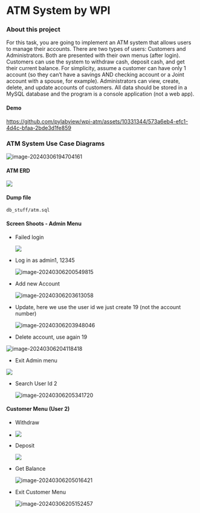 # ATM System by WPI



### About this project

For this task, you are going to implement an ATM system that allows users to manage
their accounts. There are two types of users: Customers and Administrators. Both are
presented with their own menus (after login). Customers can use the system to
withdraw cash, deposit cash, and get their current balance. For simplicity, assume a
customer can have only 1 account (so they can’t have a savings AND checking account
or a Joint account with a spouse, for example). Administrators can view, create,
delete, and update accounts of customers. All data should be stored in a MySQL
database and the program is a console application (not a web app).

#### Demo



https://github.com/pylabview/wpi-atm/assets/10331344/573a6eb4-efc1-4d4c-bfaa-2bde3d1fe859





### ATM System Use Case Diagrams

![image-20240306194704161](./user_case.png)

#### ATM ERD

![](./atm_eer.png)

#### Dump file

`db_stuff/atm.sql`

#### Screen Shoots - Admin Menu

- Failed login

  ![](./screen1.png)

- Log in as admin1, 12345

  ![image-20240306200549815](./screen2.png)

  

- Add new Account 

  ![image-20240306203613058](./screen1.png)

* Update, here we use the user id we just create 19 (not the account number)

  ![image-20240306203948046](./screen4png)



- Delete account, use again 19

![image-20240306204118418](./screen6.png)

- Exit Admin menu

![](./screen7.png)



- Search User Id 2

  ![image-20240306205341720](./screen13.png)



#### Customer Menu (User 2)

- Withdraw

- ![](./screen8.png)

- Deposit

  ![](./screen10.png)



- Get Balance

  ![image-20240306205016421](./screen11.png)

- Exit Customer Menu

  ![image-20240306205152457](./screen12.png)

